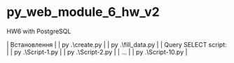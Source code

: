 # py_web_module_6_hw_v2
HW6 with PostgreSQL

| Встановлення |
| py .\create.py |
| py .\fill_data.py |
| Query SELECT script: |
| py .\Script-1.py |
| py .\Script-2.py |
| ... |
| py .\Script-10.py |
